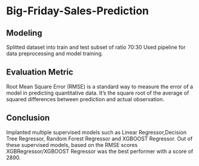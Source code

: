 # Big-Friday-Sales-Prediction

## Modeling
Splitted dataset into train and test subset of ratio 70:30
Used pipeline for data preprocessing and model training.

## Evaluation Metric
Root Mean Square Error (RMSE) is a standard way to measure the error of a model in predicting quantitative data. It’s the square root of the average of squared differences between prediction and actual observation.

## Conclusion
Implanted multiple supervised models such as Linear Regressor,Decision Tree Regressor, Random Forest Regressor and XGBOOST Regressor. Out of these supervised models, based on the RMSE scores XGBRegressor/XGBOOST Regressor was the best performer with a score of 2890.


